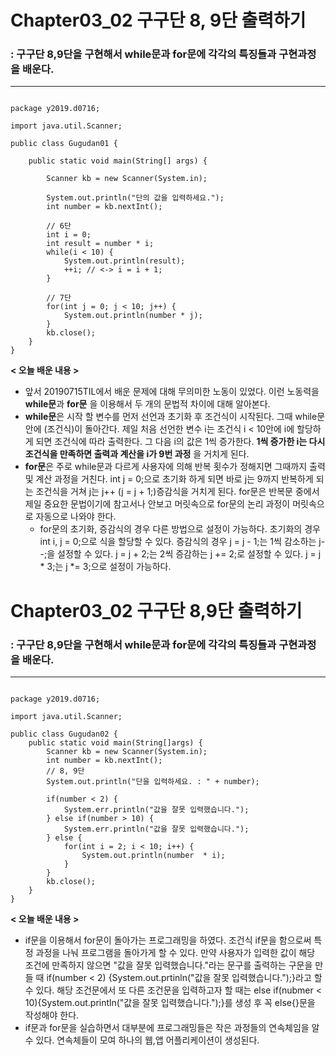 **Chapter03_02 구구단 8, 9단 출력하기**
================================================================================
### : 구구단 8,9단을 구현해서 while문과 for문에 각각의 특징들과 구현과정을 배운다.
--------------------------------------------------------------------------------

<pre><code>
package y2019.d0716;

import java.util.Scanner;

public class Gugudan01 {

	public static void main(String[] args) {

		Scanner kb = new Scanner(System.in);

		System.out.println("단의 값을 입력하세요.");
		int number = kb.nextInt();

		// 6단
		int i = 0;
		int result = number * i;
		while(i < 10) {
			System.out.println(result);
			++i; // <-> i = i + 1;
		}

		// 7단
		for(int j = 0; j < 10; j++) {
			System.out.println(number * j);
		}
		kb.close();
	}
}
</code></pre>

**< 오늘 배운 내용 >**
  * 앞서 20190715TIL에서 배운 문제에 대해 무의미한 노동이 있었다. 이런 노동력을 **while문**과 **for문** 을 이용해서 두 개의 문법적 차이에 대해 알아본다.
  * **while문**은 시작 할 변수를 먼저 선언과 초기화 후 조건식이 시작된다. 그때 while문 안에 (조건식)이 돌아간다. 제일 처음 선언한 변수 i는 조건식 i < 10안에 i에 할당하게 되면 조건식에 따라 출력한다. 그 다음 i의 값은 1씩 증가한다. **1씩 증가한 i는 다시 조건식을 만족하면 출력과 계산을 i가 9번 과정** 을 거치게 된다.
  * **for문**은 주로 while문과 다르게 사용자에 의해 반복 횟수가 정해지면 그때까지 출력 및 계산 과정을 거친다. int j = 0;으로 초기화 하게 되면 바로 j는 9까지 반복하게 되는 조건식을 거쳐 j는 j++ (j = j + 1;)증감식을 거치게 된다. for문은 반복문 중에서 제일 중요한 문법이기에 참고서나 안보고 머릿속으로 for문의 논리 과정이 머릿속으로 자동으로 나와야 한다.
	* for문의 초기화, 증감식의 경우 다른 방법으로 설정이 가능하다. 초기화의 경우 int i, j = 0;으로 식을 할당할 수 있다. 증감식의 경우 j = j - 1;는 1씩 감소하는 j--;을 설정할 수 있다. j  = j + 2;는 2씩 증감하는 j += 2;로 설정할 수 있다. j = j * 3;는 j *= 3;으로 설정이 가능하다.

 **Chapter03_02 구구단 8,9단 출력하기**
================================================================================
### : 구구단 8,9단을 구현해서 while문과 for문에 각각의 특징들과 구현과정을 배운다.
--------------------------------------------------------------------------------

<pre><code>
package y2019.d0716;

import java.util.Scanner;

public class Gugudan02 {
	public static void main(String[]args) {
		Scanner kb = new Scanner(System.in);
		int number = kb.nextInt();
		// 8, 9단
		System.out.println("단을 입력하세요. : " + number);

		if(number < 2) {
			System.err.println("값을 잘못 입력했습니다.");
		} else if(number > 10) {			
			System.err.println("값을 잘못 입력했습니다.");
		} else {
			for(int i = 2; i < 10; i++) {
				System.out.println(number  * i);
			}
		}
		kb.close();
	}
}
</code></pre>

**< 오늘 배운 내용 >**
 * if문을 이용해서 for문이 돌아가는 프로그래밍을 하였다. 조건식 if문을 함으로써 특정 과정을 나눠 프로그램을 돌아가게 할 수 있다. 만약 사용자가 입력한 값이 해당 조건에 만족하지 않으면 "값을 잘못 입력했습니다."라는 문구를 출력하는 구문을 만들 때 if(number < 2) {System.out.prtinln("값을 잘못 입력했습니다.");}라고 할 수 있다. 해당 조건문에서 또 다른 조건문을 입력하고자 할 때는 else if(nubmer < 10){System.out.println("값을 잘못 입력했습니다.");}를 생성 후 꼭 else{}문을 작성해야 한다.
 * if문과 for문을 실습하면서 대부분에 프로그래밍들은 작은 과정들의 연속체임을 알 수 있다. 연속체들이 모여 하나의 웹,앱 어플리케이션이 생성된다.
